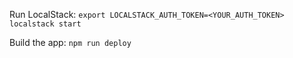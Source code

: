 Run LocalStack:
`export LOCALSTACK_AUTH_TOKEN=<YOUR_AUTH_TOKEN>`
`localstack start`

Build the app:
`npm run deploy`